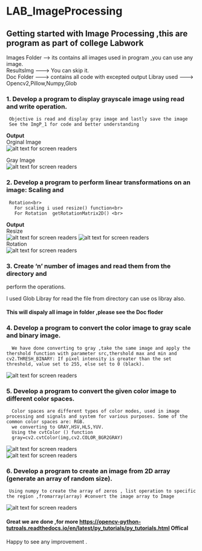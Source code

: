 # LAB_ImageProcessing
## Getting started with Image Processing ,this are program as part of college Labwork 


Images Folder  --> its contains all images used in program ,you can use any image.<br>
ResultsImg ---> You can skip it.<br>
Doc Folder ---> contains all code with excepted output 
Libray used ---> Opencv2,Pillow,Numpy,Glob
### 1. Develop a program to display grayscale image using read and write operation.

     Objective is read and display gray image and lastly save the image 
     See the ImgP_1 for code and better understanding
   **Output** <br>
    Orginal Image <br>
    ![alt text for screen readers](./image/fly2.jpg "Text to show on mouseover")<br>

Gray Image<br>
    ![alt text for screen readers](./resultsImg/ip1.PNG "Text to show on mouseover")<br>

### 2. Develop a program to perform linear transformations on an image: Scaling and
     Rotation<br>
       For scaling i used resize() function<br>
       For Rotation  getRotationMatrix2D() <br>
**Output**<br>
Resize<br>
    ![alt text for screen readers](./resultsImg/ip2.1.PNG "Text to show on mouseover") ![alt text for screen readers](./resultsImg/ip2.2.PNG "Text to show on mouseover")<br>
Rotation<br>
   ![alt text for screen readers](./resultsImg/ip3.PNG "Text to show on mouseover")<br>
   
### 3. Create ‘n’ number of images and read them from the directory and
perform the operations.

I used Glob Libray for read the file from directory can use os libray also.<br>
#### This will dispaly all image in folder ,please see the Doc floder

### 4. Develop a program to convert the color image to gray scale and binary image.
      
      We have done converting to gray ,take the same image and apply the thershold function with parameter src,thershold max and min and cv2.THRESH_BINARY: If pixel intensity is greater than the set threshold, value set to 255, else set to 0 (black).
![alt text for screen readers](./resultsImg/ip5.PNG "Text to show on mouseover")<br>
      
### 5. Develop a program to convert the given color image to different color spaces.
      Color spaces are different types of color modes, used in image processing and signals and system for various purposes. Some of the common color spaces are: RGB.
      we converting to GRAY,HSV,HLS,YUV.
      Using the cvtColor () function 
      gray=cv2.cvtColor(img,cv2.COLOR_BGR2GRAY)
  ![alt text for screen readers](./resultsImg/ip6.PNG "Text to show on mouseover")<br>
    ![alt text for screen readers](./resultsImg/ip61.PNG "Text to show on mouseover")<br>
     
### 6. Develop a program to create an image from 2D array (generate an array of random size).
     Using numpy to create the array of zeros , list operation to specific the region ,fromarray(array) #convert the image array to Image
   ![alt text for screen readers](./resultsImg/last.PNG "Text to show on mouseover")<br>
     
     
#### Great we are done ,for more https://opencv-python-tutroals.readthedocs.io/en/latest/py_tutorials/py_tutorials.html  Offical <br>
   Happy to see any improvement .

